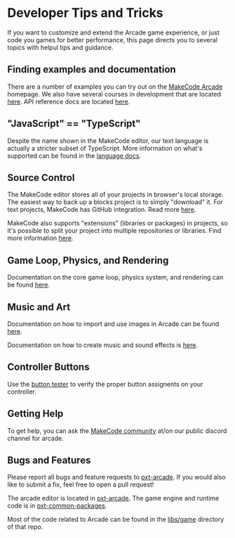 # Developer Tips and Tricks

If you want to customize and extend the Arcade game experience, or just code you games for better performance,
this page directs you to several topics with helpul tips and guidance.

## Finding examples and documentation

There are a number of examples you can try out on the [MakeCode Arcade](@homeurl@) homepage.
We also have several courses in development that are located [here](/courses).
API reference docs are located [here](/reference).

## "JavaScript" == "TypeScript"

Despite the name shown in the MakeCode editor, our text language is actually a stricter subset of
TypeScript. More information on what's supported can be found in the [language docs](https://makecode.com/language).

## Source Control

The MakeCode editor stores all of your projects in browser's local storage. The
easiest way to back up a blocks project is to simply "download" it. For text
projects, MakeCode has GitHub integration. Read more [here](https://makecode.com/extensions/github-authoring).

MakeCode also supports "extensions" (libraries or packages) in projects, so it's possible to split your project
into multiple repositories or libraries. Find more information [here](https://makecode.com/extensions).

## Game Loop, Physics, and Rendering

Documentation on the core game loop, physics system, and rendering can be found [here](/developer/game-loop).

## Music and Art

Documentation on how to import and use images in Arcade can be found [here](/developer/images).

Documentation on how to create music and sound effects is [here](/developer/sound).

## Controller Buttons

Use the [button tester](/developer/button-tester) to verify the proper button assignents on your controller.

## Getting Help

To get help, you can ask the [MakeCode community](https://aka.ms/makecodecommunity) at/on our public discord channel for arcade.

## Bugs and Features

Please report all bugs and feature requests to [pxt-arcade](https://github.com/microsoft/pxt-arcade/issues).
If you would also like to submit a fix, feel free to open a pull request!

The arcade editor is located in [pxt-arcade](https://github.com/microsoft/pxt-arcade). The game engine and runtime code is in [pxt-common-packages](https://github.com/microsoft/pxt-common-packages).

Most of the code related to Arcade can be found in the [libs/game](https://github.com/microsoft/pxt-common-packages/tree/master/libs/game) directory of that repo.
